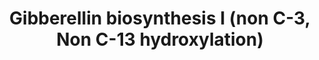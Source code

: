 ---
authors:
- Anwesha
- Eweitz
description: gibberellin biosynthesis I (non C-3, non C-13 hydroxylation)  Source:[http://plantreactome.gramene.org/
  Plant Reactome].
last-edited: 2021-05-26
organisms:
- Oryza sativa
redirect_from:
- /index.php/Pathway:WP3100
- /instance/WP3100
schema-jsonld:
- '@context': https://schema.org/
  '@id': https://wikipathways.github.io/pathways/WP3100.html
  '@type': Dataset
  creator:
    '@type': Organization
    name: WikiPathways
  description: gibberellin biosynthesis I (non C-3, non C-13 hydroxylation)  Source:[http://plantreactome.gramene.org/
    Plant Reactome].
  keywords:
  - SUCCA
  - GA4
  - 20-oxidase
  - gibberellin
  - GA13
  - 2OG
  - GA12
  - GA36
  - H2O
  - GA9
  - O2
  - GA25
  - GA15
  - CO2
  - GA24
  license: CC0
  name: Gibberellin biosynthesis I (non C-3, Non C-13 hydroxylation)
seo: CreativeWork
title: Gibberellin biosynthesis I (non C-3, Non C-13 hydroxylation)
wpid: WP3100
---